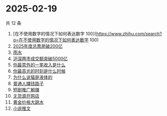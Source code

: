 # 2025-02-19

共 12 条

<!-- BEGIN ZHIHUSEARCH -->
<!-- 最后更新时间 Wed Feb 19 2025 08:55:36 GMT+0800 (China Standard Time) -->
1. [在不使用数字的情况下如何表达数字 100](https://www.zhihu.com/search?q=在不使用数字的情况下如何表达数字 100)
1. [2025年度总票房破200亿](https://www.zhihu.com/search?q=2025年度总票房破200亿)
1. [雨水](https://www.zhihu.com/search?q=雨水)
1. [沪深两市成交额突破5000亿](https://www.zhihu.com/search?q=沪深两市成交额突破5000亿)
1. [你最意外的一笔收入是什么](https://www.zhihu.com/search?q=你最意外的一笔收入是什么)
1. [你最高光的时刻是什么时候](https://www.zhihu.com/search?q=你最高光的时刻是什么时候)
1. [为什么说猫是液体的](https://www.zhihu.com/search?q=为什么说猫是液体的)
1. [普通人赚钱路子](https://www.zhihu.com/search?q=普通人赚钱路子)
1. [短剧推广躺赚](https://www.zhihu.com/search?q=短剧推广躺赚)
1. [无货源开网店](https://www.zhihu.com/search?q=无货源开网店)
1. [黄金价格大跳水](https://www.zhihu.com/search?q=黄金价格大跳水)
1. [小说推文](https://www.zhihu.com/search?q=小说推文)
<!-- END ZHIHUSEARCH -->
